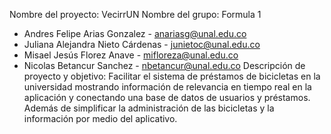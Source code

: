 Nombre del proyecto: VecirrUN
Nombre del grupo: Formula 1
- Andres Felipe Arias Gonzalez - anariasg@unal.edu.co
- Juliana Alejandra Nieto Cárdenas - junietoc@unal.edu.co
- Misael Jesús Florez Anave - mifloreza@unal.edu.co
- Nicolas Betancur Sanchez - nbetancur@unal.edu.co
Descripción de proyecto y objetivo: Facilitar el sistema de préstamos de bicicletas en la universidad mostrando información de relevancia en tiempo real en la aplicación y conectando una base de datos de usuarios y préstamos. Además de simplificar la administración de las bicicletas y la información por medio del aplicativo.
